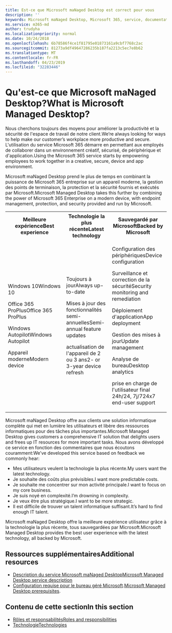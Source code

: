```yaml
---
title: Est-ce que Microsoft maNaged Desktop est correct pour vous
description: ''
keywords: Microsoft maNaged Desktop, Microsoft 365, service, documentation
ms.service: m365-md
author: trudyha
ms.localizationpriority: normal
ms.date: 10/24/2018
ms.openlocfilehash: 6b78586f4ce1f81795e01873161a9cbf7768c2ac
ms.sourcegitcommit: 81273a9df49647286235b187fa2213c5ec7e8b62
ms.translationtype: MT
ms.contentlocale: fr-FR
ms.lasthandoff: 04/23/2019
ms.locfileid: "32283446"
---
```

# <a name="what-is-microsoft-managed-desktop"></a><span data-ttu-id="45d16-103">Qu'est-ce que Microsoft maNaged Desktop?</span><span class="sxs-lookup"><span data-stu-id="45d16-103">What is Microsoft Managed Desktop?</span></span>

<!--from Overview-->

<span data-ttu-id="45d16-104">Nous cherchons toujours des moyens pour améliorer la productivité et la sécurité de l'espace de travail de notre client.</span><span class="sxs-lookup"><span data-stu-id="45d16-104">We’re always looking for ways to help make our customer’s workplace more productive and secure.</span></span> <span data-ttu-id="45d16-105">L'utilisation du service Microsoft 365 démarre en permettant aux employés de collaborer dans un environnement créatif, sécurisé, de périphérique et d'application.</span><span class="sxs-lookup"><span data-stu-id="45d16-105">Using the Microsoft 365 service starts by empowering employees to work together in a creative, secure, device and app environment.</span></span>

<span data-ttu-id="45d16-106">Microsoft maNaged Desktop prend le plus de temps en combinant la puissance de Microsoft 365 entreprise sur un appareil moderne, la gestion des points de terminaison, la protection et la sécurité fournis et exécutés par Microsoft.</span><span class="sxs-lookup"><span data-stu-id="45d16-106">Microsoft Managed Desktop takes this further by combining the power of Microsoft 365 Enterprise on a modern device, with endpoint management, protection, and security provided and run by Microsoft.</span></span>


<table>
<tr><th><span data-ttu-id="45d16-107">Meilleure expérience</span><span class="sxs-lookup"><span data-stu-id="45d16-107">Best experience</span></span></th><th><span data-ttu-id="45d16-108">Technologie la plus récente</span><span class="sxs-lookup"><span data-stu-id="45d16-108">Latest technology</span></span></th><th><span data-ttu-id="45d16-109">Sauvegardé par Microsoft</span><span class="sxs-lookup"><span data-stu-id="45d16-109">Backed by Microsoft</span></span></th></tr>
<tr><td><p><span data-ttu-id="45d16-110">Windows 10</span><span class="sxs-lookup"><span data-stu-id="45d16-110">Windows 10</span></span></p><p><span data-ttu-id="45d16-111">Office 365 ProPlus</span><span class="sxs-lookup"><span data-stu-id="45d16-111">Office 365 ProPlus</span></span></p><p></p><p><span data-ttu-id="45d16-112">Windows Autopilot</span><span class="sxs-lookup"><span data-stu-id="45d16-112">Windows Autopilot</span></span></p><p><span data-ttu-id="45d16-113">Appareil moderne</span><span class="sxs-lookup"><span data-stu-id="45d16-113">Modern device</span></span></p></td><td><p><span data-ttu-id="45d16-114">Toujours à jour</span><span class="sxs-lookup"><span data-stu-id="45d16-114">Always up-to-date</span></span></p><p><span data-ttu-id="45d16-115">Mises à jour des fonctionnalités semi-annuelles</span><span class="sxs-lookup"><span data-stu-id="45d16-115">Semi-annual feature updates</span></span> </p><p><span data-ttu-id="45d16-116">actualisation de l'appareil de 2 ou 3 ans</span><span class="sxs-lookup"><span data-stu-id="45d16-116">2- or 3-year device refresh</span></span></p></td><td><p><span data-ttu-id="45d16-117">Configuration des périphériques</span><span class="sxs-lookup"><span data-stu-id="45d16-117">Device configuration</span></span></p><p><span data-ttu-id="45d16-118">Surveillance et correction de la sécurité</span><span class="sxs-lookup"><span data-stu-id="45d16-118">Security monitoring and remediation</span></span></p><p><span data-ttu-id="45d16-119">Déploiement d'application</span><span class="sxs-lookup"><span data-stu-id="45d16-119">App deployment</span></span></p><p><span data-ttu-id="45d16-120">Gestion des mises à jour</span><span class="sxs-lookup"><span data-stu-id="45d16-120">Update management</span></span></p><p><span data-ttu-id="45d16-121">Analyse de bureau</span><span class="sxs-lookup"><span data-stu-id="45d16-121">Desktop analytics</span></span></p><p><span data-ttu-id="45d16-122">prise en charge de l'utilisateur final 24h/24, 7j/7</span><span class="sxs-lookup"><span data-stu-id="45d16-122">24x7 end-user support</span></span></p></td></tr>
</table>

<span data-ttu-id="45d16-123">Microsoft maNaged Desktop offre aux clients une solution informatique complète qui met en lumière les utilisateurs et libère des ressources informatiques pour des tâches plus importantes.</span><span class="sxs-lookup"><span data-stu-id="45d16-123">Microsoft Managed Desktop gives customers a comprehensive IT solution that delights users and frees up IT resources for more important tasks.</span></span> <span data-ttu-id="45d16-124">Nous avons développé ce service en fonction des commentaires que nous écoutons couramment:</span><span class="sxs-lookup"><span data-stu-id="45d16-124">We’ve developed this service based on feedback we commonly hear:</span></span>
- <span data-ttu-id="45d16-125">Mes utilisateurs veulent la technologie la plus récente.</span><span class="sxs-lookup"><span data-stu-id="45d16-125">My users want the latest technology.</span></span>
- <span data-ttu-id="45d16-126">Je souhaite des coûts plus prévisibles.</span><span class="sxs-lookup"><span data-stu-id="45d16-126">I want more predictable costs.</span></span>
- <span data-ttu-id="45d16-127">Je souhaite me concentrer sur mon activité principale.</span><span class="sxs-lookup"><span data-stu-id="45d16-127">I want to focus on my core business.</span></span> 
- <span data-ttu-id="45d16-128">Je suis noyé en complexité.</span><span class="sxs-lookup"><span data-stu-id="45d16-128">I’m drowning in complexity.</span></span> 
- <span data-ttu-id="45d16-129">Je veux être plus stratégique.</span><span class="sxs-lookup"><span data-stu-id="45d16-129">I want to be more strategic.</span></span> 
- <span data-ttu-id="45d16-130">Il est difficile de trouver un talent informatique suffisant.</span><span class="sxs-lookup"><span data-stu-id="45d16-130">It’s hard to find enough IT talent.</span></span>  

<span data-ttu-id="45d16-131">Microsoft maNaged Desktop offre la meilleure expérience utilisateur grâce à la technologie la plus récente, tous sauvegardées par Microsoft.</span><span class="sxs-lookup"><span data-stu-id="45d16-131">Microsoft Managed Desktop provides the best user experience with the latest technology, all backed by Microsoft.</span></span> 

## <a name="additional-resources"></a><span data-ttu-id="45d16-132">Ressources supplémentaires</span><span class="sxs-lookup"><span data-stu-id="45d16-132">Additional resources</span></span>
- [<span data-ttu-id="45d16-133">Description du service Microsoft maNaged Desktop</span><span class="sxs-lookup"><span data-stu-id="45d16-133">Microsoft Managed Desktop service description</span></span>](../service-description/index.md)
- <span data-ttu-id="45d16-134">[Configuration requise pour le bureau géré Microsoft](../get-ready/prerequisites.md).</span><span class="sxs-lookup"><span data-stu-id="45d16-134">[Microsoft Managed Desktop prerequisites](../get-ready/prerequisites.md).</span></span>

<!--When you enroll in Microsoft Managed Desktop, Microsoft provides you with devices that are configured to join your Azure Active Directory tenant. Windows 10, Office 365, and some apps and features associated with [Microsoft 365 Enterprise E5](https://www.microsoft.com/en-us/microsoft-365/compare-all-microsoft-365-plans) are installed (by Microsoft) on your devices. When your employees who are using these devices need help, they contact Microsoft Managed Desktop support (provided by Microsoft) through a custom chat app.--> 

<!--With Microsoft Managed Desktop, you get **software as a service** (Microsoft 365 E5), **Device as a service** (Microsoft Surface devices ready to use), and **IT support as a service** (Help desk and more).--> 
 
## <a name="in-this-section"></a><span data-ttu-id="45d16-135">Contenu de cette section</span><span class="sxs-lookup"><span data-stu-id="45d16-135">In this section</span></span>
- [<span data-ttu-id="45d16-136">Rôles et responsabilités</span><span class="sxs-lookup"><span data-stu-id="45d16-136">Roles and responsibilities</span></span>](roles-and-responsibilities.md)
- [<span data-ttu-id="45d16-137">Technologie</span><span class="sxs-lookup"><span data-stu-id="45d16-137">Technologies</span></span>](technologies.md)
